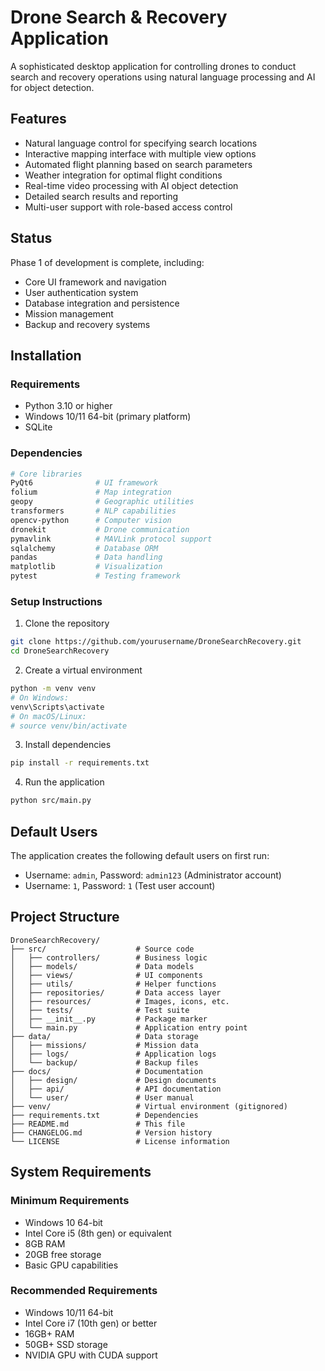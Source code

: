 # Drone Search & Recovery Application

A sophisticated desktop application for controlling drones to conduct search and recovery operations using natural language processing and AI for object detection.

## Features

- Natural language control for specifying search locations
- Interactive mapping interface with multiple view options
- Automated flight planning based on search parameters
- Weather integration for optimal flight conditions
- Real-time video processing with AI object detection
- Detailed search results and reporting
- Multi-user support with role-based access control

## Status

Phase 1 of development is complete, including:
- Core UI framework and navigation
- User authentication system
- Database integration and persistence
- Mission management 
- Backup and recovery systems

## Installation

### Requirements

- Python 3.10 or higher
- Windows 10/11 64-bit (primary platform)
- SQLite

### Dependencies

```bash
# Core libraries
PyQt6              # UI framework
folium             # Map integration
geopy              # Geographic utilities
transformers       # NLP capabilities
opencv-python      # Computer vision
dronekit           # Drone communication
pymavlink          # MAVLink protocol support
sqlalchemy         # Database ORM
pandas             # Data handling
matplotlib         # Visualization
pytest             # Testing framework
```

### Setup Instructions

1. Clone the repository
```bash
git clone https://github.com/yourusername/DroneSearchRecovery.git
cd DroneSearchRecovery
```

2. Create a virtual environment
```bash
python -m venv venv
# On Windows:
venv\Scripts\activate
# On macOS/Linux:
# source venv/bin/activate
```

3. Install dependencies
```bash
pip install -r requirements.txt
```

4. Run the application
```bash
python src/main.py
```

## Default Users

The application creates the following default users on first run:
- Username: `admin`, Password: `admin123` (Administrator account)
- Username: `1`, Password: `1` (Test user account)

## Project Structure

```
DroneSearchRecovery/
├── src/                    # Source code
│   ├── controllers/        # Business logic
│   ├── models/             # Data models
│   ├── views/              # UI components
│   ├── utils/              # Helper functions
│   ├── repositories/       # Data access layer
│   ├── resources/          # Images, icons, etc.
│   ├── tests/              # Test suite
│   ├── __init__.py         # Package marker
│   └── main.py             # Application entry point
├── data/                   # Data storage
│   ├── missions/           # Mission data
│   ├── logs/               # Application logs
│   └── backup/             # Backup files
├── docs/                   # Documentation
│   ├── design/             # Design documents
│   ├── api/                # API documentation
│   └── user/               # User manual
├── venv/                   # Virtual environment (gitignored)
├── requirements.txt        # Dependencies
├── README.md               # This file
├── CHANGELOG.md            # Version history
└── LICENSE                 # License information
```

## System Requirements

### Minimum Requirements
- Windows 10 64-bit
- Intel Core i5 (8th gen) or equivalent
- 8GB RAM
- 20GB free storage
- Basic GPU capabilities

### Recommended Requirements
- Windows 10/11 64-bit
- Intel Core i7 (10th gen) or better
- 16GB+ RAM
- 50GB+ SSD storage
- NVIDIA GPU with CUDA support
